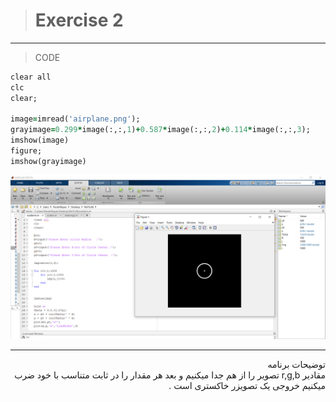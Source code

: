 > # Exercise 2

***
>CODE

```ruby
clear all
clc
clear;

image=imread('airplane.png');
grayimage=0.299*image(:,:,1)+0.587*image(:,:,2)+0.114*image(:,:,3);
imshow(image)
figure;
imshow(grayimage)
```
![alt text](https://github.com/semnan-university-ai/image-processing-class/blob/main/excersiecs/faeze75/scatter.png)
***
<div dir="rtl">
توضیحات برنامه <br />
 مقادیر r,g,b تصویر را از هم جدا میکنیم و بعد هر مقدار را در ثابت متناسب با خود ضرب میکنیم خروجی یک تصویزر خاکستری است  .
</div>
